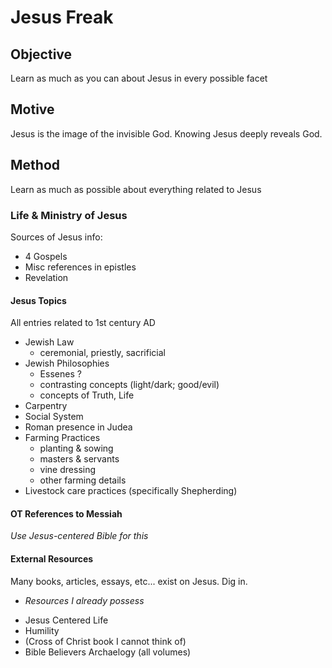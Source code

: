 # Jesus Freak

## Objective
Learn as much as you can about Jesus in every possible facet

## Motive
Jesus is the image of the invisible God. Knowing Jesus deeply reveals God.

## Method
Learn as much as possible about everything related to Jesus

### Life & Ministry of Jesus
Sources of Jesus info:
- 4 Gospels
- Misc references in epistles
- Revelation

#### Jesus Topics
All entries related to 1st century AD

- Jewish Law
    - ceremonial, priestly, sacrificial
- Jewish Philosophies
    - Essenes ?
    - contrasting concepts (light/dark; good/evil)
    - concepts of Truth, Life
- Carpentry
- Social System
- Roman presence in Judea
- Farming Practices
    - planting & sowing
    - masters & servants
    - vine dressing
    - other farming details
- Livestock care practices (specifically Shepherding)

#### OT References to Messiah
*Use Jesus-centered Bible for this*

#### External Resources
Many books, articles, essays, etc... exist on Jesus. Dig in.

* *Resources I already possess*

- Jesus Centered Life
- Humility
- (Cross of Christ book I cannot think of)
- Bible Believers Archaelogy (all volumes)
